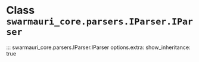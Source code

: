 # Class `swarmauri_core.parsers.IParser.IParser`

::: swarmauri_core.parsers.IParser.IParser
    options.extra:
      show_inheritance: true

